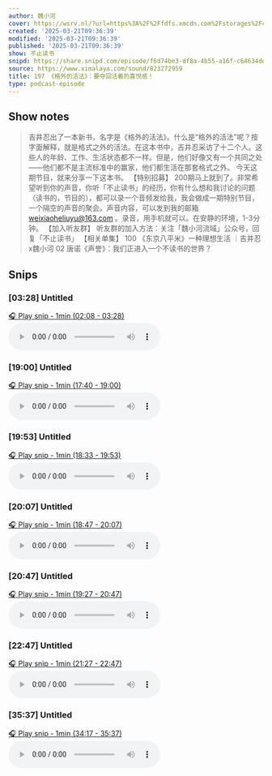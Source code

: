 ```yaml
---
author: 魏小河
cover: https://wsrv.nl/?url=https%3A%2F%2Ffdfs.xmcdn.com%2Fstorages%2Fc56c-audiofreehighqps%2FB8%2FC8%2FCMCoOR4EJoXoAAF04gCTNyZI.jpeg&w=200&h=200
created: '2025-03-21T09:36:39'
modified: '2025-03-21T09:36:39'
published: '2025-03-21T09:36:39'
show: 不止读书
snipd: https://share.snipd.com/episode/f6d74be3-df8a-4b55-a16f-c64634ddccd8
source: https://www.ximalaya.com/sound/823272959
title: 197 《格外的活法》：要夺回活着的喜悦感！
type: podcast-episode
---
```



## Show notes
> 吉井忍出了一本新书，名字是《格外的活法》。什么是“格外的活法”呢？按字面解释，就是格式之外的活法。在这本书中，吉井忍采访了十二个人。这些人的年龄、工作、生活状态都不一样。但是，他们好像又有一个共同之处——他们都不是主流标准中的赢家，他们都生活在那套格式之外。  今天这期节目，就来分享一下这本书。  【特别招募】  200期马上就到了。非常希望听到你的声音，你听「不止读书」的经历，你有什么想和我讨论的问题（读书的，节目的），都可以录一个音频发给我，我会做成一期特别节目，一个隔空的声音的聚会。声音内容，可以发到我的邮箱 weixiaoheliuyu@163.com 。录音，用手机就可以。在安静的环境，1-3分钟。   【加入听友群】 听友群的加入方法：关注「魏小河流域」公众号，回复「不止读书」  【相关单集】 100 《东京八平米》一种理想生活 ｜吉井忍x魏小河 02 唐诺《声誉》：我们正进入一个不读书的世界？

## Snips
### [03:28] Untitled
[🎧 Play snip - 1min️ (02:08 - 03:28)](https://share.snipd.com/snip/1d30b4ce-30e4-4aec-9b6f-e5c71f8aaf4c)
<audio controls> <source src="https://jt.ximalaya.com//GKwRIW4LsiS9AM-eeAOCgy9x.m4a?channel=rss&album_id=47548262&track_id=823272959&uid=71608201&jt=https://aod.cos.tx.xmcdn.com/storages/ebec-audiofreehighqps/66/BE/GKwRIW4LsiS9AM-eeAOCgy9x.m4a#t=02:08,03:28"> </audio>
### [19:00] Untitled
[🎧 Play snip - 1min️ (17:40 - 19:00)](https://share.snipd.com/snip/cd770617-7638-4b07-8f8c-a64da8c59a9e)
<audio controls> <source src="https://jt.ximalaya.com//GKwRIW4LsiS9AM-eeAOCgy9x.m4a?channel=rss&album_id=47548262&track_id=823272959&uid=71608201&jt=https://aod.cos.tx.xmcdn.com/storages/ebec-audiofreehighqps/66/BE/GKwRIW4LsiS9AM-eeAOCgy9x.m4a#t=17:40,19:00"> </audio>
### [19:53] Untitled
[🎧 Play snip - 1min️ (18:33 - 19:53)](https://share.snipd.com/snip/0aafd98a-026f-4184-aec3-ab1797dd243f)
<audio controls> <source src="https://jt.ximalaya.com//GKwRIW4LsiS9AM-eeAOCgy9x.m4a?channel=rss&album_id=47548262&track_id=823272959&uid=71608201&jt=https://aod.cos.tx.xmcdn.com/storages/ebec-audiofreehighqps/66/BE/GKwRIW4LsiS9AM-eeAOCgy9x.m4a#t=18:33,19:53"> </audio>
### [20:07] Untitled
[🎧 Play snip - 1min️ (18:47 - 20:07)](https://share.snipd.com/snip/826c1289-056b-4082-9a66-eb30dc00abb4)
<audio controls> <source src="https://jt.ximalaya.com//GKwRIW4LsiS9AM-eeAOCgy9x.m4a?channel=rss&album_id=47548262&track_id=823272959&uid=71608201&jt=https://aod.cos.tx.xmcdn.com/storages/ebec-audiofreehighqps/66/BE/GKwRIW4LsiS9AM-eeAOCgy9x.m4a#t=18:47,20:07"> </audio>
### [20:47] Untitled
[🎧 Play snip - 1min️ (19:27 - 20:47)](https://share.snipd.com/snip/ebe84e32-cd3d-40d8-88f9-8ed13f6f856c)
<audio controls> <source src="https://jt.ximalaya.com//GKwRIW4LsiS9AM-eeAOCgy9x.m4a?channel=rss&album_id=47548262&track_id=823272959&uid=71608201&jt=https://aod.cos.tx.xmcdn.com/storages/ebec-audiofreehighqps/66/BE/GKwRIW4LsiS9AM-eeAOCgy9x.m4a#t=19:27,20:47"> </audio>
### [22:47] Untitled
[🎧 Play snip - 1min️ (21:27 - 22:47)](https://share.snipd.com/snip/a114938f-c60f-45f2-aa91-c298ddeda23e)
<audio controls> <source src="https://jt.ximalaya.com//GKwRIW4LsiS9AM-eeAOCgy9x.m4a?channel=rss&album_id=47548262&track_id=823272959&uid=71608201&jt=https://aod.cos.tx.xmcdn.com/storages/ebec-audiofreehighqps/66/BE/GKwRIW4LsiS9AM-eeAOCgy9x.m4a#t=21:27,22:47"> </audio>
### [35:37] Untitled
[🎧 Play snip - 1min️ (34:17 - 35:37)](https://share.snipd.com/snip/c79a8c40-a3f9-406d-b825-1984541b43c7)
<audio controls> <source src="https://jt.ximalaya.com//GKwRIW4LsiS9AM-eeAOCgy9x.m4a?channel=rss&album_id=47548262&track_id=823272959&uid=71608201&jt=https://aod.cos.tx.xmcdn.com/storages/ebec-audiofreehighqps/66/BE/GKwRIW4LsiS9AM-eeAOCgy9x.m4a#t=34:17,35:37"> </audio>
